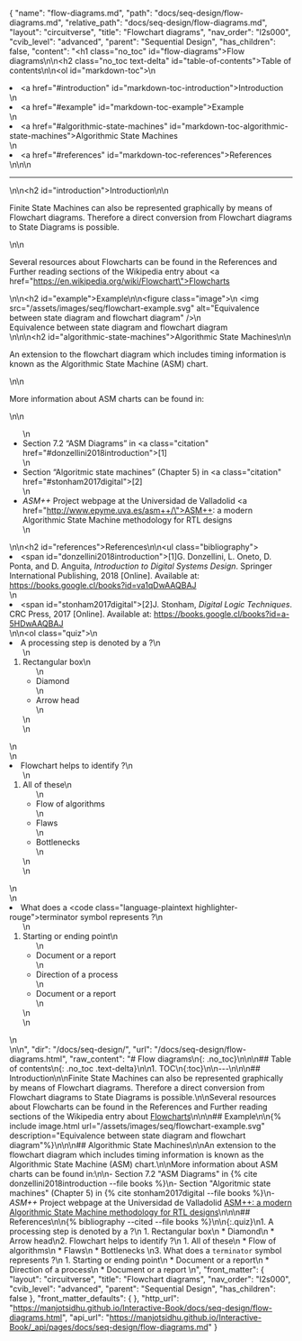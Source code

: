 {
  "name": "flow-diagrams.md",
  "path": "docs/seq-design/flow-diagrams.md",
  "relative_path": "docs/seq-design/flow-diagrams.md",
  "layout": "circuitverse",
  "title": "Flowchart diagrams",
  "nav_order": "l2s000",
  "cvib_level": "advanced",
  "parent": "Sequential Design",
  "has_children": false,
  "content": "<h1 class=\"no_toc\" id=\"flow-diagrams\">Flow diagrams</h1>\n\n<h2 class=\"no_toc text-delta\" id=\"table-of-contents\">Table of contents</h2>\n\n<ol id=\"markdown-toc\">\n  <li><a href=\"#introduction\" id=\"markdown-toc-introduction\">Introduction</a></li>\n  <li><a href=\"#example\" id=\"markdown-toc-example\">Example</a></li>\n  <li><a href=\"#algorithmic-state-machines\" id=\"markdown-toc-algorithmic-state-machines\">Algorithmic State Machines</a></li>\n  <li><a href=\"#references\" id=\"markdown-toc-references\">References</a></li>\n</ol>\n\n<hr />\n\n<h2 id=\"introduction\">Introduction</h2>\n\n<p>Finite State Machines can also be represented graphically by means of Flowchart diagrams. Therefore a direct conversion from Flowchart diagrams to State Diagrams is possible.</p>\n\n<p>Several resources about Flowcharts can be found in the References and Further reading sections of the Wikipedia entry about <a href=\"https://en.wikipedia.org/wiki/Flowchart\">Flowcharts</a></p>\n\n<h2 id=\"example\">Example</h2>\n\n<figure class=\"image\">\n  <img src=\"/assets/images/seq/flowchart-example.svg\" alt=\"Equivalence between state diagram and flowchart diagram\" />\n  <figcaption>Equivalence between state diagram and flowchart diagram</figcaption>\n</figure>\n\n<h2 id=\"algorithmic-state-machines\">Algorithmic State Machines</h2>\n\n<p>An extension to the flowchart diagram which includes timing information is known as the Algorithmic State Machine (ASM) chart.</p>\n\n<p>More information about ASM charts can be found in:</p>\n\n<ul>\n  <li>Section 7.2 “ASM Diagrams” in <a class=\"citation\" href=\"#donzellini2018introduction\">[1]</a></li>\n  <li>Section “Algoritmic state machines” (Chapter 5) in <a class=\"citation\" href=\"#stonham2017digital\">[2]</a></li>\n  <li><em>ASM++</em> Project webpage at the Universidad de Valladolid <a href=\"http://www.epyme.uva.es/asm++/\">ASM++: a modern Algorithmic State Machine methodology for RTL designs</a></li>\n</ul>\n\n<h2 id=\"references\">References</h2>\n\n<ul class=\"bibliography\"><li><span id=\"donzellini2018introduction\">[1]G. Donzellini, L. Oneto, D. Ponta, and D. Anguita, <i>Introduction to Digital Systems Design</i>. Springer International Publishing, 2018 [Online]. Available at: https://books.google.cl/books?id=va1qDwAAQBAJ</span></li>\n<li><span id=\"stonham2017digital\">[2]J. Stonham, <i>Digital Logic Techniques</i>. CRC Press, 2017 [Online]. Available at: https://books.google.cl/books?id=a-5HDwAAQBAJ</span></li></ul>\n\n<ol class=\"quiz\">\n  <li>A processing step is denoted by a  ?\n    <ol>\n      <li>Rectangular box\n        <ul>\n          <li>Diamond</li>\n          <li>Arrow head</li>\n        </ul>\n      </li>\n    </ol>\n  </li>\n  <li>Flowchart helps to identify ?\n    <ol>\n      <li>All of these\n        <ul>\n          <li>Flow of algorithms</li>\n          <li>Flaws</li>\n          <li>Bottlenecks</li>\n        </ul>\n      </li>\n    </ol>\n  </li>\n  <li>What does a <code class=\"language-plaintext highlighter-rouge\">terminator</code> symbol represents ?\n    <ol>\n      <li>Starting or ending point\n        <ul>\n          <li>Document or a report</li>\n          <li>Direction of a process</li>\n          <li>Document or a report</li>\n        </ul>\n      </li>\n    </ol>\n  </li>\n</ol>\n",
  "dir": "/docs/seq-design/",
  "url": "/docs/seq-design/flow-diagrams.html",
  "raw_content": "# Flow diagrams\n{: .no_toc}\n\n\n## Table of contents\n{: .no_toc .text-delta}\n\n1. TOC\n{:toc}\n\n---\n\n\n## Introduction\n\nFinite State Machines can also be represented graphically by means of Flowchart diagrams. Therefore a direct conversion from Flowchart diagrams to State Diagrams is possible.\n\nSeveral resources about Flowcharts can be found in the References and Further reading sections of the Wikipedia entry about [Flowcharts](https://en.wikipedia.org/wiki/Flowchart)\n\n\n## Example\n\n{% include image.html url=\"/assets/images/seq/flowchart-example.svg\" description=\"Equivalence between state diagram and flowchart diagram\"%}\n\n\n## Algorithmic State Machines\n\nAn extension to the flowchart diagram which includes timing information is known as the Algorithmic State Machine (ASM) chart.\n\nMore information about ASM charts can be found in:\n\n-   Section 7.2 \"ASM Diagrams\" in {% cite donzellini2018introduction --file books %}\n-   Section \"Algoritmic state machines\" (Chapter 5) in {% cite stonham2017digital --file books %}\n-   *ASM++* Project webpage at the Universidad de Valladolid [ASM++: a modern Algorithmic State Machine methodology for RTL designs](http://www.epyme.uva.es/asm++/)\n\n\n## References\n\n{% bibliography --cited --file books %}\n\n{:.quiz}\n1. A processing step is denoted by a  ?\n   1. Rectangular box\n   * Diamond\n   * Arrow head\n2. Flowchart helps to identify ?\n   1. All of these\n   * Flow of algorithms\n   * Flaws\n   * Bottlenecks   \n3. What does a `terminator` symbol represents ?\n   1. Starting or ending point\n   * Document or a report\n   * Direction of a process\n   * Document or a report      \n",
  "front_matter": {
    "layout": "circuitverse",
    "title": "Flowchart diagrams",
    "nav_order": "l2s000",
    "cvib_level": "advanced",
    "parent": "Sequential Design",
    "has_children": false
  },
  "front_matter_defaults": {
  },
  "http_url": "https://manjotsidhu.github.io/Interactive-Book/docs/seq-design/flow-diagrams.html",
  "api_url": "https://manjotsidhu.github.io/Interactive-Book/_api/pages/docs/seq-design/flow-diagrams.md"
}